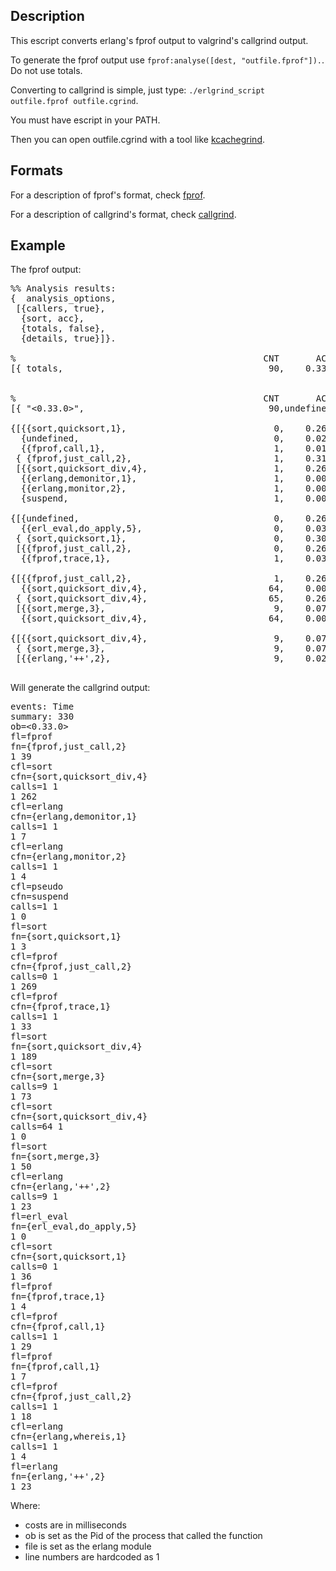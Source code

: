 [kcachegrind]: http://kcachegrind.sourceforge.net/html/Home.html
[fprof]: http://www.erlang.org/doc/man/fprof.html#analysis
[callgrind]: http://valgrind.org/docs/manual/cl-format.html

## Description

This escript converts erlang's fprof output to valgrind's callgrind output.

To generate the fprof output use `fprof:analyse([dest, "outfile.fprof"]).`. Do not use totals.

Converting to callgrind is simple, just type: `./erlgrind_script outfile.fprof outfile.cgrind`.

You must have escript in your PATH.

Then you can open outfile.cgrind with a tool like [kcachegrind][].

## Formats

For a description of fprof's format, check [fprof].

For a description of callgrind's format, check [callgrind].

## Example


The fprof output:

<pre>
%% Analysis results:
{  analysis_options,
 [{callers, true},
  {sort, acc},
  {totals, false},
  {details, true}]}.

%                                               CNT       ACC       OWN        
[{ totals,                                       90,    0.330,    0.330}].  %%%


%                                               CNT       ACC       OWN        
[{ "<0.33.0>",                                   90,undefined,    0.330}].   %%

{[{{sort,quicksort,1},                            0,    0.269,    0.007},      
  {undefined,                                     0,    0.025,    0.018},      
  {{fprof,call,1},                                1,    0.018,    0.014}],     
 { {fprof,just_call,2},                           1,    0.312,    0.039},     %
 [{{sort,quicksort_div,4},                        1,    0.262,    0.004},      
  {{erlang,demonitor,1},                          1,    0.007,    0.007},      
  {{erlang,monitor,2},                            1,    0.004,    0.004},      
  {suspend,                                       1,    0.000,    0.000}]}.    

{[{undefined,                                     0,    0.269,    0.000},      
  {{erl_eval,do_apply,5},                         0,    0.036,    0.003}],     
 { {sort,quicksort,1},                            0,    0.305,    0.003},     %
 [{{fprof,just_call,2},                           0,    0.269,    0.007},      
  {{fprof,trace,1},                               1,    0.033,    0.004}]}.    

{[{{fprof,just_call,2},                           1,    0.262,    0.004},      
  {{sort,quicksort_div,4},                       64,    0.000,    0.185}],     
 { {sort,quicksort_div,4},                       65,    0.262,    0.189},     %
 [{{sort,merge,3},                                9,    0.073,    0.050},      
  {{sort,quicksort_div,4},                       64,    0.000,    0.185}]}.    

{[{{sort,quicksort_div,4},                        9,    0.073,    0.050}],     
 { {sort,merge,3},                                9,    0.073,    0.050},     %
 [{{erlang,'++',2},                               9,    0.023,    0.023}]}.    
 </pre>

Will generate the callgrind output: <br>

<pre>
events: Time
summary: 330
ob=<0.33.0>
fl=fprof
fn={fprof,just_call,2}
1 39
cfl=sort
cfn={sort,quicksort_div,4}
calls=1 1
1 262
cfl=erlang
cfn={erlang,demonitor,1}
calls=1 1
1 7
cfl=erlang
cfn={erlang,monitor,2}
calls=1 1
1 4
cfl=pseudo
cfn=suspend
calls=1 1
1 0
fl=sort
fn={sort,quicksort,1}
1 3
cfl=fprof
cfn={fprof,just_call,2}
calls=0 1
1 269
cfl=fprof
cfn={fprof,trace,1}
calls=1 1
1 33
fl=sort
fn={sort,quicksort_div,4}
1 189
cfl=sort
cfn={sort,merge,3}
calls=9 1
1 73
cfl=sort
cfn={sort,quicksort_div,4}
calls=64 1
1 0
fl=sort
fn={sort,merge,3}
1 50
cfl=erlang
cfn={erlang,'++',2}
calls=9 1
1 23
fl=erl_eval
fn={erl_eval,do_apply,5}
1 0
cfl=sort
cfn={sort,quicksort,1}
calls=0 1
1 36
fl=fprof
fn={fprof,trace,1}
1 4
cfl=fprof
cfn={fprof,call,1}
calls=1 1
1 29
fl=fprof
fn={fprof,call,1}
1 7
cfl=fprof
cfn={fprof,just_call,2}
calls=1 1
1 18
cfl=erlang
cfn={erlang,whereis,1}
calls=1 1
1 4
fl=erlang
fn={erlang,'++',2}
1 23
</pre>

Where:

- costs are in milliseconds
- ob is set as the Pid of the process that called the function
- file is set as the erlang module
- line numbers are hardcoded as 1
